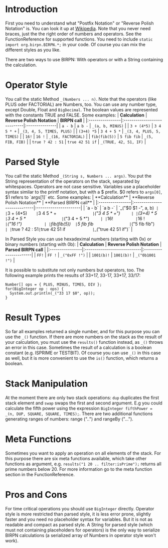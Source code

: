 # Introduction #

First you need to understand what "Postfix Notation" or "Reverse Polish Notation" is. You can look it up at [Wikipedia](http://en.wikipedia.org/wiki/Reverse_Polish_notation). Note that you never need braces, just the the right order of numbers and operators. See the FunctionReference for supported functions. You need to include `static import org.birpn.BIRPN.*;` in your code. Of course you can mix the different styles as you like.

There are two ways to use BIRPN: With operators or with a String containing the calculation.



# Operator Style #

You call the static Method `_(Numbers ... n)`. Note that the operators (like PLUS oder FACTORIAL) are Numbers, too. You can use any number type, except Double, Float and `BigDecimal`. The boolean values are represented with the constants TRUE and FALSE.
Some examples:
| **Calculation** | **Reverse Polish Notation** | **BIRPN call** |
|:----------------|:----------------------------|:---------------|
| `a - b`         | `a b -`                     | `_(a, b, MINUS)` |
| `3 + (4*5)`     | `3 4 5 * +`                 | `_(3, 4, 5, TIMES, PLUS)` |
| `(3+4) *5`      | `3 4 + 5 *`                 | `_(3, 4, PLUS, 5, TIMES)` |
| `16!`           | `16 !`                      | `_(16, FACTORIAL)` |
| `fib(fib(5))`   | `5 fib fib`                 | `_(5, FIB, FIB)` |
| `true ? 42 : 51` | `true 42 51 if`             | `_(TRUE, 42, 51, IF)` |



# Parsed Style #

You call the static Method `_(String s, Numbers ... args)`. You put the String representation of the operators on the stack, separated by whitespaces. Operators are not case sensitive. Variables use a placeholder syntax similar to the printf notation, but with a $ prefix. $0 refers to `args[0]`, $1 refers to `args[1]` etc. Some examples:
| **Calculation** | **Reverse Polish Notation** | **Parsed BIRPN call** |
|:----------------|:----------------------------|:----------------------|
| `a - b`         | `a b -`                     | `_("$0 $1 -", a, b)`  |
| `3 + (4*5)`     | `3 4 5 * +`                 | `_("3 4 5 * +")`      |
| `(3+4) * 5`     | `3 4 + 5 *`                 | `_("3 4 + 5 *")`      |
| `16!`           | `16 !`                      | `_("16 !")`           |
| `fib(fib(5))`   | `5 fib fib`                 | `_("5 fib fib")`      |
| `true ? 42 : 51` | `true 42 51 if`             | `_("true 42 51 if")`  |

In Parsed Style you can use hexadeximal numbers (starting with 0x) or binary numbers (starting with 0b):
| **Calculation** | **Reverse Polish Notation** | **Parsed BIRPN call** |
|:----------------|:----------------------------|:----------------------|
| `FF!`           | `FF !`                      | `_("0xFF !")`         |
| `1001(b)!`      | `1001(b)!`                  | `_("0b1001 !")`       |

It is possible to substitute not only numbers but operators, too. The following example prints the results of 33+17, 33-17, 33\*17, 33/17:
```
Number[] ops = { PLUS, MINUS, TIMES, DIV };
for(BigInteger op : ops) {
  System.out.println(_("33 17 $0", op));
}
```

# Result Types #

So far all examples returned a single number, and for this purpose you can use the `_()` function. If there are more numbers on the stack as the result of your calculation, you must use the `results()` function instead, as `_()` throws an error in this case. Sometimes the result of a calculation is a boolean constant (e.g. ISPRIME or TESTBIT). Of course you can use `_()` in this case as well, but it is more convenient to use the `is()` function, which returns a boolean.

# Stack Manipulation #

At the moment there are only two stack operations: `dup` duplicates the first stack element and `swap` swaps the first and second argument. E.g you could calculate the fifth power using the expression ` BigInteger fifthPower = _(n, DUP, SQUARE, SQUARE, TIMES); `. There are two additional functions generating ranges of numbers: range ("..") and rangeBy ("...").

# Meta Functions #

Sometimes you want to apply an operation on all elements of the stack. For this purpose there are six meta functions available, which take other functions as argument, e.g. ` results("1 20 .. filter:isPrime"); ` returns all prime numbers below 20. For more information go to the meta function section in the FunctionReference.

# Pros and Cons #

For time critical operations you should use `BigInteger` directly. Operator style is more restricted than parsed style, it is less error prone, slightly faster and you need no placeholder syntax for variables. But it is not as readable and compact as parsed style. A String for parsed style (which must not containing placeholders for operators) is the only way to serialize BIRPN calculations (a serialized array of Numbers in operator style won't work).